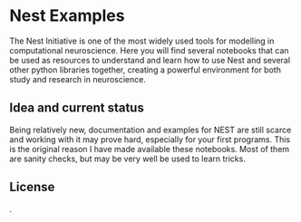 Nest Examples
===========

The Nest Initiative is one of the most widely used tools for modelling
in computational neuroscience. Here you will find several notebooks
that can be used as resources to understand and learn how to use Nest
and several other python libraries together, creating a powerful
environment for both study and research in neuroscience.

Idea and current status
-----

Being relatively new, documentation and examples for NEST are still
scarce and working with it may prove hard, especially for your first
programs. This is the original reason I have made available these
notebooks. Most of them are sanity checks, but may be very well be
used to learn tricks.


License
-----

.